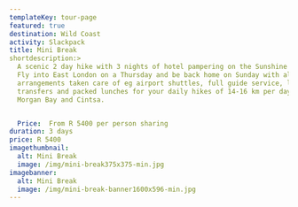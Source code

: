 ```yaml
---
templateKey: tour-page
featured: true
destination: Wild Coast
activity: Slackpack
title: Mini Break
shortdescription:>
  A scenic 2 day hike with 3 nights of hotel pampering on the Sunshine Coast.
  Fly into East London on a Thursday and be back home on Sunday with all
  arrangements taken care of eg airport shuttles, full guide service, luggage
  transfers and packed lunches for your daily hikes of 14-16 km per day between
  Morgan Bay and Cintsa. 


  Price:  From R 5400 per person sharing
duration: 3 days
price: R 5400
imagethumbnail:
  alt: Mini Break
  image: /img/mini-break375x375-min.jpg
imagebanner:
  alt: Mini Break
  image: /img/mini-break-banner1600x596-min.jpg
---
```


